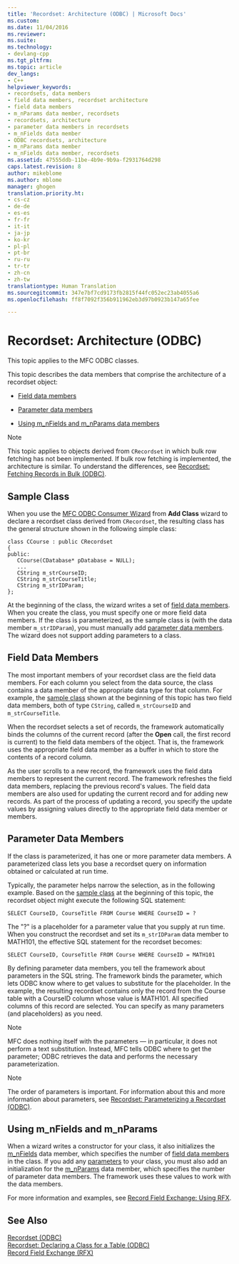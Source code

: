 ```yaml
---
title: 'Recordset: Architecture (ODBC) | Microsoft Docs'
ms.custom: 
ms.date: 11/04/2016
ms.reviewer: 
ms.suite: 
ms.technology:
- devlang-cpp
ms.tgt_pltfrm: 
ms.topic: article
dev_langs:
- C++
helpviewer_keywords:
- recordsets, data members
- field data members, recordset architecture
- field data members
- m_nParams data member, recordsets
- recordsets, architecture
- parameter data members in recordsets
- m_nFields data member
- ODBC recordsets, architecture
- m_nParams data member
- m_nFields data member, recordsets
ms.assetid: 47555ddb-11be-4b9e-9b9a-f2931764d298
caps.latest.revision: 8
author: mikeblome
ms.author: mblome
manager: ghogen
translation.priority.ht:
- cs-cz
- de-de
- es-es
- fr-fr
- it-it
- ja-jp
- ko-kr
- pl-pl
- pt-br
- ru-ru
- tr-tr
- zh-cn
- zh-tw
translationtype: Human Translation
ms.sourcegitcommit: 347e7bf7cd9173fb2815f44fc052ec23ab4055a6
ms.openlocfilehash: ff8f7092f356b911962eb3d97b0923b147a65fee

---
```

# Recordset: Architecture (ODBC)
This topic applies to the MFC ODBC classes.  
  
 This topic describes the data members that comprise the architecture of a recordset object:  
  
-   [Field data members](#_core_field_data_members)  
  
-   [Parameter data members](#_core_parameter_data_members)  
  
-   [Using m_nFields and m_nParams data members](#_core_using_m_nfields_and_m_nparams)  
  
> [!NOTE]
>  This topic applies to objects derived from `CRecordset` in which bulk row fetching has not been implemented. If bulk row fetching is implemented, the architecture is similar. To understand the differences, see [Recordset: Fetching Records in Bulk (ODBC)](../../data/odbc/recordset-fetching-records-in-bulk-odbc.md).  
  
##  <a name="_core_a_sample_class"></a> Sample Class  
 When you use the [MFC ODBC Consumer Wizard](../../mfc/reference/adding-an-mfc-odbc-consumer.md) from **Add Class** wizard to declare a recordset class derived from `CRecordset`, the resulting class has the general structure shown in the following simple class:  
  
```  
class CCourse : public CRecordset  
{  
public:  
   CCourse(CDatabase* pDatabase = NULL);  
   ...  
   CString m_strCourseID;  
   CString m_strCourseTitle;  
   CString m_strIDParam;  
};  
```  
  
 At the beginning of the class, the wizard writes a set of [field data members](#_core_field_data_members). When you create the class, you must specify one or more field data members. If the class is parameterized, as the sample class is (with the data member `m_strIDParam`), you must manually add [parameter data members](#_core_parameter_data_members). The wizard does not support adding parameters to a class.  
  
##  <a name="_core_field_data_members"></a> Field Data Members  
 The most important members of your recordset class are the field data members. For each column you select from the data source, the class contains a data member of the appropriate data type for that column. For example, the [sample class](#_core_a_sample_class) shown at the beginning of this topic has two field data members, both of type `CString`, called `m_strCourseID` and `m_strCourseTitle`.  
  
 When the recordset selects a set of records, the framework automatically binds the columns of the current record (after the **Open** call, the first record is current) to the field data members of the object. That is, the framework uses the appropriate field data member as a buffer in which to store the contents of a record column.  
  
 As the user scrolls to a new record, the framework uses the field data members to represent the current record. The framework refreshes the field data members, replacing the previous record's values. The field data members are also used for updating the current record and for adding new records. As part of the process of updating a record, you specify the update values by assigning values directly to the appropriate field data member or members.  
  
##  <a name="_core_parameter_data_members"></a> Parameter Data Members  
 If the class is parameterized, it has one or more parameter data members. A parameterized class lets you base a recordset query on information obtained or calculated at run time.  
  
 Typically, the parameter helps narrow the selection, as in the following example. Based on the [sample class](#_core_a_sample_class) at the beginning of this topic, the recordset object might execute the following SQL statement:  
  
```  
SELECT CourseID, CourseTitle FROM Course WHERE CourseID = ?  
```  
  
 The "?" is a placeholder for a parameter value that you supply at run time. When you construct the recordset and set its `m_strIDParam` data member to MATH101, the effective SQL statement for the recordset becomes:  
  
```  
SELECT CourseID, CourseTitle FROM Course WHERE CourseID = MATH101  
```  
  
 By defining parameter data members, you tell the framework about parameters in the SQL string. The framework binds the parameter, which lets ODBC know where to get values to substitute for the placeholder. In the example, the resulting recordset contains only the record from the Course table with a CourseID column whose value is MATH101. All specified columns of this record are selected. You can specify as many parameters (and placeholders) as you need.  
  
> [!NOTE]
>  MFC does nothing itself with the parameters — in particular, it does not perform a text substitution. Instead, MFC tells ODBC where to get the parameter; ODBC retrieves the data and performs the necessary parameterization.  
  
> [!NOTE]
>  The order of parameters is important. For information about this and more information about parameters, see [Recordset: Parameterizing a Recordset (ODBC)](../../data/odbc/recordset-parameterizing-a-recordset-odbc.md).  
  
##  <a name="_core_using_m_nfields_and_m_nparams"></a> Using m_nFields and m_nParams  

 When a wizard writes a constructor for your class, it also initializes the [m_nFields](../../mfc/reference/crecordset-class.md#crecordset__m_nfields) data member, which specifies the number of [field data members](#_core_field_data_members) in the class. If you add any [parameters](#_core_parameter_data_members) to your class, you must also add an initialization for the [m_nParams](../../mfc/reference/crecordset-class.md#crecordset__m_nparams) data member, which specifies the number of parameter data members. The framework uses these values to work with the data members.  
  
 For more information and examples, see [Record Field Exchange: Using RFX](../../data/odbc/record-field-exchange-using-rfx.md).  
  
## See Also  
 [Recordset (ODBC)](../../data/odbc/recordset-odbc.md)   
 [Recordset: Declaring a Class for a Table (ODBC)](../../data/odbc/recordset-declaring-a-class-for-a-table-odbc.md)   
 [Record Field Exchange (RFX)](../../data/odbc/record-field-exchange-rfx.md)


<!--HONumber=Jan17_HO1-->


